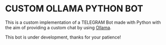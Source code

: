 # CUSTOM OLLAMA PYTHON BOT

This is a custom implementation of a TELEGRAM Bot made with Python with the aim of providing a custom chat by using [Ollama](https://github.com/ollama/ollama). 

This bot is under development, thanks for your patience!

